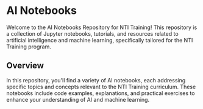 # AI Notebooks

Welcome to the AI Notebooks Repository for NTI Training! This repository is a collection of Jupyter notebooks, tutorials, and resources related to artificial intelligence and machine learning, specifically tailored for the NTI Training program.

## Overview

In this repository, you'll find a variety of AI notebooks, each addressing specific topics and concepts relevant to the NTI Training curriculum. These notebooks include code examples, explanations, and practical exercises to enhance your understanding of AI and machine learning.
